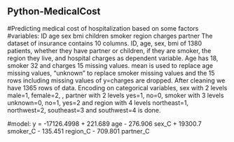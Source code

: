 ## Python-MedicalCost
#Predicting medical cost of hospitalization based on some factors
#variables:
ID	age	sex	bmi	children	smoker	region	charges	partner
The dataset of insurance contains 10 columns. ID, age, sex, bmi of 1380 patients, whether they have
partner or children, if they are smoker, the region they live, and hospital charges as dependent variable.
Age has 18, smoker 32 and charges 15 missing values.
mean is used to replace age missing values, “unknown” to replace smoker missing values and the 15
rows including missing values of y=charges are dropped. After cleaning we have 1365 rows of data.
Encoding on categorical variables, sex with 2 levels male=1, female=2, , partner with 2 levels yes=1,
no=0, smoker with 3 levels unknown=0, no=1, yes=2 and region with 4 levels northeast=1, northwest=2,
southeast=3 and southwest=4 is done.

#model:
y = -17126.4998 + 221.689 age - 276.906 sex_C + 19300.7 smoker_C - 135.451 region_C - 709.801 partner_C
